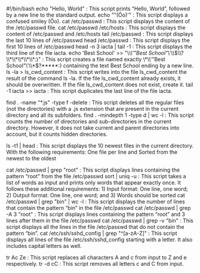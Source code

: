 #!/bin/bash
echo "Hello, World" : This script prints “Hello, World”, followed by a new line to the standard output.
echo "\"(Ôo)'" : This script displays a confused smiley (Ôo).
cat /etc/passwd : This script displays the content of the /etc/passwd file.
cat /etc/passwd /etc/hosts : This script displays the content of /etc/passwd and /etc/hosts
tail /etc/passwd : This script displays the last 10 lines of /etc/passwd
head /etc/passwd : This script displays the first 10 lines of /etc/passwd
head -n 3 iacta | tail -1 : This script displays the third line of the file iacta.
echo 'Best School'  >> "\\*\\\\'\"Best School\"\\'\\\\*$\\?\\*\\*\\*\\*\\*:)" : This script creates a file named exactly \*\\'"Best School"\'\\*$\?\*\*\*\*\*:) containing the text Best School ending by a new line.
ls -la > ls_cwd_content : This script writes into the file ls_cwd_content the result of the command ls -la. If the file ls_cwd_content already exists, it should be overwritten. If the file ls_cwd_content does not exist, create it.
tail -1 iacta >> iacta : This script duplicates the last line of the file iacta.

find . -name "*.js" -type f -delete : This script deletes all the regular files (not the directories) with a .js extension that are present in the current directory and all its subfolders.
find . -mindepth 1 -type d | wc -l : This script counts the number of directories and sub-directories in the current directory. However, it does not take current and parent directories into account, but it counts hidden directories.

ls -t1 | head : This script displays the 10 newest files in the current directory. With the following requirements: One file per line and Sorted from the newest to the oldest

cat /etc/passwd | grep "root" : This script displays lines containing the pattern “root” from the file /etc/passwd
sort | uniq -u : This script  takes a list of words as input and prints only words that appear exactly once. It follows these additional requirements: 1) Input format: One line, one word; 2) Output format: One line, one word; and 3) Words should be sorted
cat /etc/passwd | grep "bin" | wc -l : This script displays the number of lines that contain the pattern “bin” in the file /etc/passwd
cat /etc/passwd | grep -A 3 "root" : This script displays lines containing the pattern “root” and 3 lines after them in the file /etc/passwd
cat /etc/passwd | grep -v "bin" : This script displays all the lines in the file /etc/passwd that do not contain the pattern “bin”.
cat /etc/ssh/sshd_config | grep "^[a-zA-Z]" : This script displays all lines of the file /etc/ssh/sshd_config starting with a letter. It also includes capital letters as well.

tr Ac Ze : This script replaces all characters A and c from input to Z and e respectively.
tr -d cC : This script removes all letters c and C from input.
